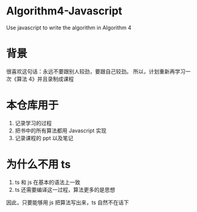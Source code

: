 # Algorithm4-Javascript
Use javascript to write the algorithm in Algorithm 4
# 背景
很喜欢这句话：永远不要跟别人较劲，要跟自己较劲。
所以，计划重新再学习一次《算法 4》并且录制成课程
# 本仓库用于
1. 记录学习的过程
2. 把书中的所有算法都用 Javascript 实现
3. 记录课程的 ppt 以及笔记

# 为什么不用 ts
1. ts 和 js 在基本的语法上一致
2. ts 还需要编译这一过程，算法更多的是思想

因此，只要能够用 js 把算法写出来，ts 自然不在话下